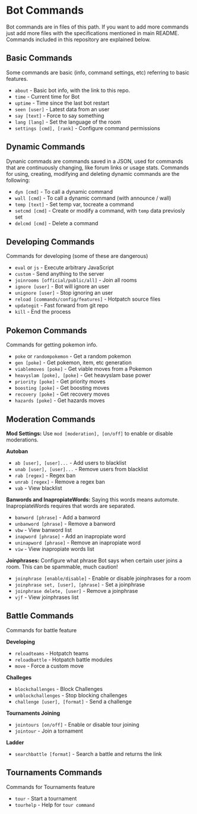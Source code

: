 Bot Commands
====================

Bot commands are in files of this path. If you want to add more commands just add more files with the specifications mentioned in main README. Commands included in this repository are explained below.

Basic Commands
------------

Some commands are basic (info, command settings, etc) referring to basic features.

 - `about` - Basic bot info, with the link to this repo.
 - `time` - Current time for Bot
 - `uptime` - Time since the last bot restart
 - `seen [user]` - Latest data from an user
 - `say [text]` - Force to say something
 - `lang [lang]` - Set the language of the room
 - `settings [cmd], [rank]` - Configure command permissions

Dynamic Commands
------------

Dynanic commads are commands saved in a JSON, used for commands that are continuously changing, like forum links or usage stats. Commands for using, creating, modifying and deleting dynamic commands are the following:

 - `dyn [cmd]` - To call a dynamic command
 - `wall [cmd]` - To call a dynamic command (with announce / wall)
 - `temp [text]` - Set temp var, tocreate a command
 - `setcmd [cmd]` - Create or modify a command, with `temp` data previosly set
 - `delcmd [cmd]` - Delete a command

Developing Commands
------------

Commands for developing (some of these are dangerous)

 - `eval` or `js` - Execute arbitrary JavaScript
 - `custom` - Send anything to the server
 - `joinrooms [official/public/all]` - Join all rooms
 - `ignore [user]` - Bot will ignore an user
 - `unignore [user]` - Stop ignoring an user
 - `reload [commands/config/features]` - Hotpatch source files
 - `updategit` - Fast forward from git repo
 - `kill` - End the process

Pokemon Commands
------------

Commands for getting pokemon info.

 - `poke` or `randompokemon` - Get a random pokemon
 - `gen [poke]` - Get pokemon, item, etc generation
 - `viablemoves [poke]` - Get viable moves from a Pokemon
 - `heavyslam [poke], [poke]` - Get heavyslam base power
 - `priority [poke]` - Get priority moves
 - `boosting [poke]` - Get boosting moves
 - `recovery [poke]` - Get recovery moves
 - `hazards [poke]` - Get hazards moves

Moderation Commands
------------

**Mod Settings:** Use `mod [moderation], [on/off]` to enable or disable moderations.

**Autoban**
 - `ab [user], [user]...` - Add users to blacklist
 - `unab [user], [user]...` - Remove users from blacklist
 - `rab [regex]` - Regex ban
 - `unrab [regex]` - Remove a regex ban
 - `vab` - View blacklist

**Banwords and InapropiateWords:** Saying this words means automute. InapropiateWords requires that words are separated.
 - `banword [phrase]` - Add a banword
 - `unbanword [phrase]` - Remove a banword
 - `vbw` - View banword list
 - `inapword [phrase]` - Add an inapropiate word
 - `uninapword [phrase]` - Remove an inapropiate word
 - `viw` - View inapropiate words list

**Joinphrases:** Configure what phrase Bot says when certain user joins a room. This can be spammable, much caution!
 - `joinphrase [enable/disable]` - Enable or disable joinphrases for a room
 - `joinphrase set, [user], [phrase]` - Set a joinphrase
 - `joinphrase delete, [user]` - Remove a joinphrase
 - `vjf` - View joinphrases list

Battle Commands
------------

Commands for battle feature

**Developing**
 - `reloadteams` - Hotpatch teams
 - `reloadbattle` - Hotpatch battle modules
 - `move` - Force a custom move

**Challeges**
 - `blockchallenges` - Block Challenges
 - `unblockchallenges` - Stop blocking challenges
 - `challenge [user], [format]` - Send a challenge

**Tournaments Joining**
 - `jointours [on/off]` - Enable or disable tour joining
 - `jointour` - Join a tornament

**Ladder**
 - `searchbattle [format]` - Search a battle and returns the link

Tournaments Commands
------------

Commands for Tournaments feature

 - `tour` - Start a tournament
 - `tourhelp` - Help for `tour command`
